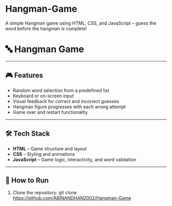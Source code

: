 # Hangman-Game
A simple Hangman game using HTML, CSS, and JavaScript – guess the word before the hangman is complete!
# 🔤 Hangman Game



---

## 🎮 Features

- Random word selection from a predefined list
- Keyboard or on-screen input
- Visual feedback for correct and incorrect guesses
- Hangman figure progresses with each wrong attempt
- Game over and restart functionality

---

## 🛠️ Tech Stack

- **HTML** – Game structure and layout
- **CSS** – Styling and animations
- **JavaScript** – Game logic, interactivity, and word validation

---

## 🚀 How to Run

1. Clone the repository:
git clone https://github.com/ABINANDHAN2002/Hangman-Game
   ```bash

